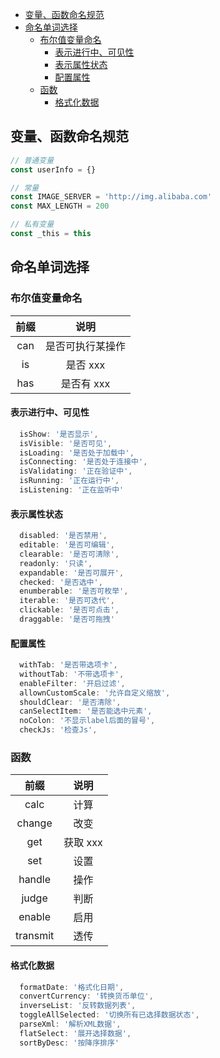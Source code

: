 - [变量、函数命名规范](#变量函数命名规范)
- [命名单词选择](#命名单词选择)
  - [布尔值变量命名](#布尔值变量命名)
    - [表示进行中、可见性](#表示进行中可见性)
    - [表示属性状态](#表示属性状态)
    - [配置属性](#配置属性)
  - [函数](#函数)
    - [格式化数据](#格式化数据)

## 变量、函数命名规范

```js
// 普通变量
const userInfo = {}

// 常量
const IMAGE_SERVER = 'http://img.alibaba.com'
const MAX_LENGTH = 200

// 私有变量
const _this = this
```

## 命名单词选择

### 布尔值变量命名

| 前缀 |       说明       |
| :--: | :--------------: |
| can  | 是否可执行某操作 |
|  is  |     是否 xxx     |
| has  |    是否有 xxx    |

#### 表示进行中、可见性

```js
  isShow: '是否显示',
  isVisible: '是否可见',
  isLoading: '是否处于加载中',
  isConnecting: '是否处于连接中',
  isValidating: '正在验证中',
  isRunning: '正在运行中',
  isListening: '正在监听中'
```

#### 表示属性状态

```js
  disabled: '是否禁用',
  editable: '是否可编辑',
  clearable: '是否可清除',
  readonly: '只读',
  expandable: '是否可展开',
  checked: '是否选中',
  enumberable: '是否可枚举',
  iterable: '是否可迭代',
  clickable: '是否可点击',
  draggable: '是否可拖拽'
```

#### 配置属性

```js
  withTab: '是否带选项卡',
  withoutTab: '不带选项卡',
  enableFilter: '开启过滤',
  allownCustomScale: '允许自定义缩放',
  shouldClear: '是否清除',
  canSelectItem: '是否能选中元素',
  noColon: '不显示label后面的冒号',
  checkJs: '检查Js',
```

### 函数

|   前缀   |   说明   |
| :------: | :------: |
|   calc   |   计算   |
|  change  |   改变   |
|   get    | 获取 xxx |
|   set    |   设置   |
|  handle  |   操作   |
|  judge   |   判断   |
|  enable  |   启用   |
| transmit |   透传   |

#### 格式化数据

```js
  formatDate: '格式化日期',
  convertCurrency: '转换货币单位',
  inverseList: '反转数据列表',
  toggleAllSelected: '切换所有已选择数据状态',
  parseXml: '解析XML数据',
  flatSelect: '展开选择数据',
  sortByDesc: '按降序排序'
```
